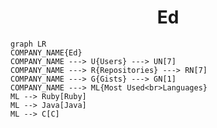 <h1 align="center">Ed</h1>

```mermaid
graph LR
COMPANY_NAME{Ed}
COMPANY_NAME ---> U{Users} ---> UN[7]
COMPANY_NAME ---> R{Repositories} ---> RN[7]
COMPANY_NAME ---> G{Gists} ---> GN[1]
COMPANY_NAME ---> ML{Most Used<br>Languages}
ML --> Ruby[Ruby]
ML --> Java[Java]
ML --> C[C]
```
